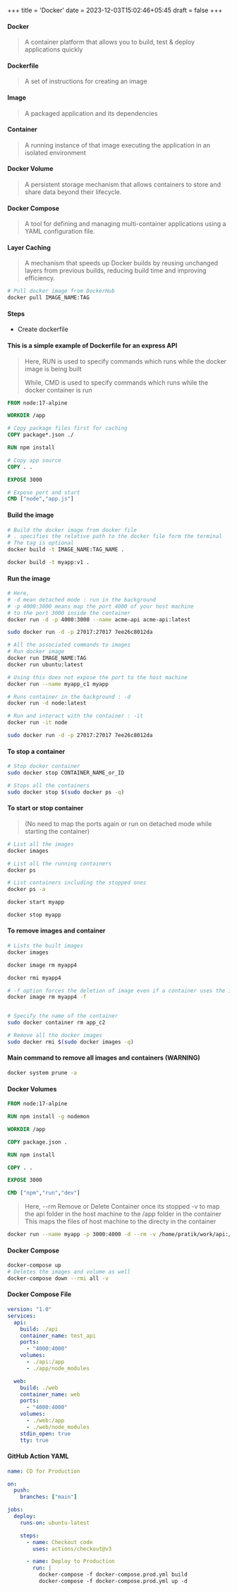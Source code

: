 +++
title = 'Docker'
date = 2023-12-03T15:02:46+05:45
draft = false
+++

#### Docker

> A container platform that allows you to build, test & deploy applications quickly

#### Dockerfile

> A set of instructions for creating an image

#### Image

> A packaged application and its dependencies

#### Container

> A running instance of that image executing the application in an isolated environment

#### Docker Volume

> A persistent storage mechanism that allows containers to store and share data beyond their lifecycle.

#### Docker Compose

> A tool for defining and managing multi-container applications using a YAML configuration file.

#### Layer Caching

> A mechanism that speeds up Docker builds by reusing unchanged layers from previous builds, reducing build time and improving efficiency.

```bash
# Pull docker image from DockerHub
docker pull IMAGE_NAME:TAG

```

#### Steps

- Create dockerfile

#### This is a simple example of Dockerfile for an express API

> Here, RUN is used to specify commands which runs while the docker image is being built
>
> While, CMD is used to specify commands which runs while the docker container is run

```dockerfile
FROM node:17-alpine

WORKDIR /app

# Copy package files first for caching
COPY package*.json ./

RUN npm install

# Copy app source
COPY . .

EXPOSE 3000

# Expose port and start
CMD ["node","app.js"]
```

#### Build the image

```bash
# Build the docker image from docker file
# . specifies the relative path to the docker file form the terminal
# The tag is optional
docker build -t IMAGE_NAME:TAG_NAME .

docker build -t myapp:v1 .
```

#### Run the image

```bash
# Here,
# -d mean detached mode : run in the background
# -p 4000:3000 means map the port 4000 of your host machine
# to the port 3000 inside the container
docker run -d -p 4000:3000 --name acme-api acme-api:latest

sudo docker run -d -p 27017:27017 7ee26c8012da

# All the associated commands to images
# Run docker image
docker run IMAGE_NAME:TAG
docker run ubuntu:latest

# Using this does not expose the port to the host machine
docker run --name myapp_c1 myapp

# Runs container in the background : -d
docker run -d node:latest

# Run and interact with the container : -it
docker run -it node

sudo docker run -d -p 27017:27017 7ee26c8012da
```

#### To stop a container

```bash
# Stop docker container
sudo docker stop CONTAINER_NAME_or_ID

# Stops all the containers
sudo docker stop $(sudo docker ps -q)
```

#### To start or stop container

> (No need to map the ports again or run on detached mode while starting the container)

```bash
# List all the images
docker images

# List all the running containers
docker ps

# List containers including the stopped ones
docker ps -a

docker start myapp

docker stop myapp


```

#### To remove images and container

```bash
# Lists the built images
docker images

docker image rm myapp4

docker rmi myapp4

# -f option forces the deletion of image even if a container uses the image
docker image rm myapp4 -f


# Specify the name of the container
sudo docker container rm app_c2

# Remove all the docker images
sudo docker rmi $(sudo docker images -q)
```

#### Main command to remove all images and containers (WARNING)

```bash
docker system prune -a
```

#### Docker Volumes

```dockerfile
FROM node:17-alpine

RUN npm install -g nodemon

WORKDIR /app

COPY package.json .

RUN npm install

COPY . .

EXPOSE 3000

CMD ["npm","run","dev"]
```

> Here,
> --rm Remove or Delete Container once its stopped
> -v to map the api folder in the host machine to the /app folder in the container
> This maps the files of host machine to the directy in the container

```bash
docker run --name myapp -p 3000:4000 -d --rm -v /home/pratik/work/api:/app -v /app/node_modules myimage:nodemon
```

#### Docker Compose

```bash
docker-compose up
# Deletes the images and volume as well
docker-compose down --rmi all -v
```

#### Docker Compose File

```yaml
version: "1.0"
services:
  api:
    build: ./api
    container_name: test_api
    ports:
      - "4000:4000"
    volumes:
      - ./api:/app
      - ./app/node_modules

  web:
    build: ./web
    container_name: web
    ports:
      - "4000:4000"
    volumes:
      - ./web:/app
      - ./web/node_modules
    stdin_open: true
    tty: true
```

#### GitHub Action YAML

```yaml
name: CD for Production

on:
  push:
    branches: ["main"]

jobs:
  deploy:
    runs-on: ubuntu-latest

    steps:
      - name: Checkout code
        uses: actions/checkout@v3

      - name: Deploy to Production
        run: |
          docker-compose -f docker-compose.prod.yml build
          docker-compose -f docker-compose.prod.yml up -d
```
